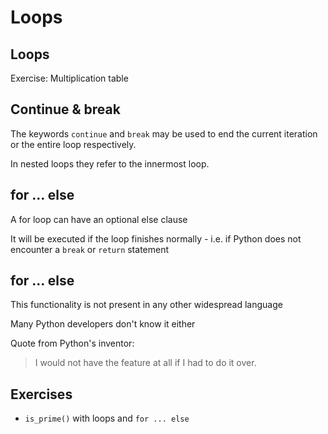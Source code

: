 # Loops

## Loops

Exercise: Multiplication table

## Continue & break

The keywords `continue` and `break` may be used to end the current iteration or the entire loop respectively.

In nested loops they refer to the innermost loop.

## for ... else

A for loop can have an optional else clause

It will be executed if the loop finishes normally - i.e. if Python does not encounter a `break` or `return` statement

## for ... else

This functionality is not present in any other widespread language

Many Python developers don't know it either

Quote from Python's inventor:

> I would not have the feature at all if I had to do it over.

## Exercises

- `is_prime()` with loops and `for ... else`
